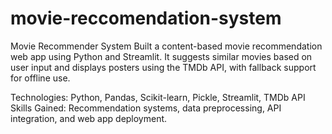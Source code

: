 # movie-reccomendation-system
Movie Recommender System
Built a content-based movie recommendation web app using Python and Streamlit. It suggests similar movies based on user input and displays posters using the TMDb API, with fallback support for offline use.

Technologies: Python, Pandas, Scikit-learn, Pickle, Streamlit, TMDb API
Skills Gained: Recommendation systems, data preprocessing, API integration, and web app deployment.

